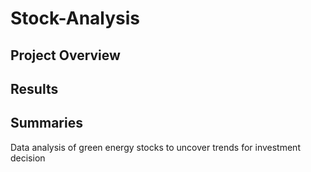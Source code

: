 # Stock-Analysis
## Project Overview
## Results
## Summaries
Data analysis of green energy stocks to uncover trends for investment decision
